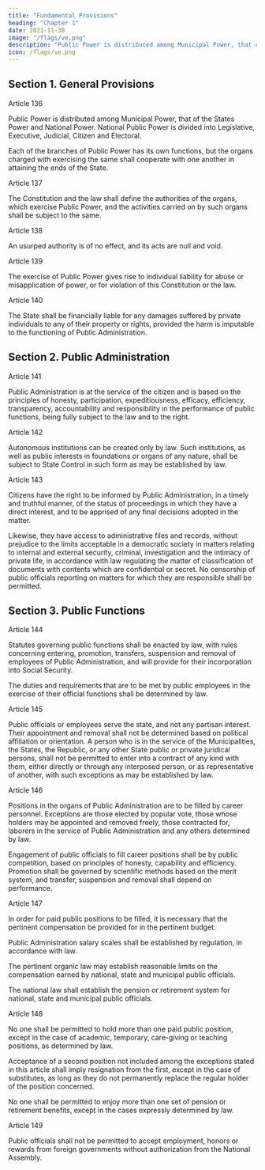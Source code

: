 ```yaml
---
title: "Fundamental Provisions"
heading: "Chapter 1"
date: 2021-11-30
image: "/flags/ve.png"
description: "Public Power is distributed among Municipal Power, that of the States Power and National Power"
icon: /flags/ve.png
---
```



## Section 1. General Provisions


Article 136

Public Power is distributed among Municipal Power, that of the States Power and National Power. 
National Public Power is divided into Legislative, Executive, Judicial, Citizen and Electoral.

Each of the branches of Public Power has its own functions, but the organs charged with
exercising the same shall cooperate with one another in attaining the ends of the State.

Article 137

The Constitution and the law shall define the authorities of the organs, which exercise
Public Power, and the activities carried on by such organs shall be subject to the same.

Article 138

An usurped authority is of no effect, and its acts are null and void.

Article 139

The exercise of Public Power gives rise to individual liability for abuse or misapplication
of power, or for violation of this Constitution or the law.

Article 140

The State shall be financially liable for any damages suffered by private individuals to
any of their property or rights, provided the harm is imputable to the functioning of
Public Administration.


## Section 2. Public Administration

Article 141

Public Administration is at the service of the citizen and is based on the principles of honesty, participation, expeditiousness, efficacy, efficiency, transparency, accountability and responsibility in the performance of public functions, being fully subject to the law and to the right.

Article 142

Autonomous institutions can be created only by law. Such institutions, as well as public interests in foundations or organs of any nature, shall be subject to State Control in such form as may be established by law.

Article 143

Citizens have the right to be informed by Public Administration, in a timely and truthful manner, of the status of proceedings in which they have a direct interest, and to be apprised of any final decisions adopted in the matter. 

Likewise, they have access to administrative files and records, without prejudice to the limits acceptable in a democratic society in matters relating to internal and external security, criminal,
investigation and the intimacy of private life, in accordance with law regulating the
matter of classification of documents with contents which are confidential or secret. No
censorship of public officials reporting on matters for which they are responsible shall be
permitted.


## Section 3. Public Functions

Article 144

Statutes governing public functions shall be enacted by law, with rules concerning entering, promotion, transfers, suspension and removal of employees of Public Administration, and will provide for their incorporation into Social Security.

The duties and requirements that are to be met by public employees in the exercise of their official functions shall be determined by law.


Article 145

Public officials or employees serve the state, and not any partisan interest. Their appointment and removal shall not be determined based on political affiliation or orientation. A person who is in the service of the Municipalities, the States, the Republic, or any other State public or private juridical persons, shall not be permitted to enter into a contract of any kind with them, either directly or through any interposed person, or as representative of another, with such exceptions as may be established by law.

Article 146

Positions in the organs of Public Administration are to be filled by career personnel.
Exceptions are those elected by popular vote, those whose holders may be appointed
and removed freely, those contracted for, laborers in the service of Public Administration
and any others determined by law.

Engagement of public officials to fill career positions shall be by public competition, based on principles of honesty, capability and efficiency. Promotion shall be governed by scientific methods based on the merit system, and transfer, suspension and removal shall depend on performance.

Article 147

In order for paid public positions to be filled, it is necessary that the pertinent compensation be provided for in the pertinent budget. 

Public Administration salary scales shall be established by regulation, in accordance with law.

The pertinent organic law may establish reasonable limits on the compensation earned by national, state and municipal public officials.

The national law shall establish the pension or retirement system for national, state and
municipal public officials.

Article 148

No one shall be permitted to hold more than one paid public position, except in the case of academic, temporary, care-giving or teaching positions, as determined by law. 

Acceptance of a second position not included among the exceptions stated in this article shall imply resignation from the first, except in the case of substitutes, as long as they do not permanently replace the regular holder of the position concerned. 

No one shall be permitted to enjoy more than one set of pension or retirement benefits,
except in the cases expressly determined by law.

Article 149

Public officials shall not be permitted to accept employment, honors or rewards from
foreign governments without authorization from the National Assembly.

